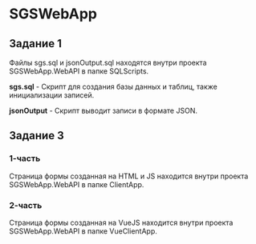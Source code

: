 # SGSWebApp
## Задание 1
Файлы sgs.sql и jsonOutput.sql находятся внутри проекта SGSWebApp.WebAPI в папке SQLScripts.

**sgs.sql** - Скрипт для создания базы данных и таблиц, также инициализации записей.

**jsonOutput** - Скрипт выводит записи в формате JSON.

## Задание 3
### 1-часть
Страница формы созданная на HTML и JS находится внутри проекта SGSWebApp.WebAPI в папке ClientApp.

### 2-часть
Страница формы созданная на VueJS находится внутри проекта SGSWebApp.WebAPI в папке VueClientApp.
